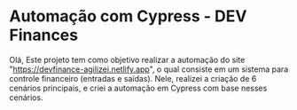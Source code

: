 
# Automação com Cypress - DEV Finances

Olá, 
Este projeto tem como objetivo realizar a automação do site "https://devfinance-agilizei.netlify.app", o qual consiste em um sistema para controle financeiro (entradas e saídas).
Nele, realizei a criação de 6 cenários principais, e criei a automação em Cypress com base nesses cenários.
